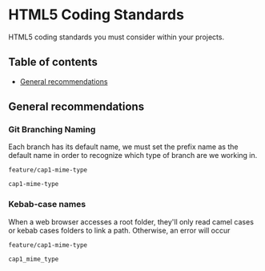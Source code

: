 HTML5 Coding Standards
=====================

HTML5 coding standards you must consider within your projects.

## Table of contents

- [General recommendations](#General-recommendations)


## General recommendations


### Git Branching Naming

Each branch has its default name, we must set the prefix name as the default name in order to recognize which type of branch are we working in.
<!-- Correct Naming-->
``` feature/cap1-mime-type  ``` 

<!-- Incorrect Naming-->
``` cap1-mime-type  ``` 

### Kebab-case names

When a web browser accesses a root folder, they'll only read camel cases or kebab cases folders to link a path. Otherwise, an error will occur

<!-- Correct Naming-->
``` feature/cap1-mime-type  ``` 

<!-- Incorrect Naming-->
``` cap1_mime_type  ``` 